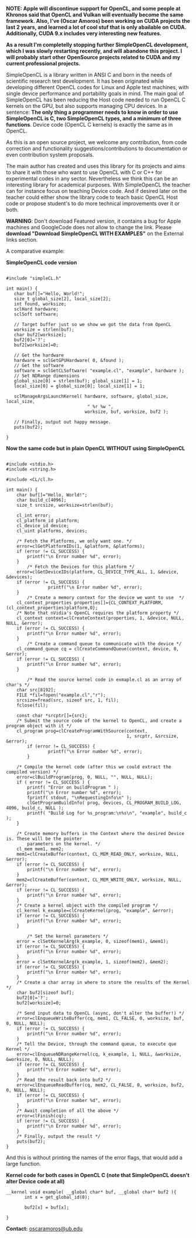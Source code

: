**NOTE: Apple will discontinue support for OpenCL, and some people at Khronos said that OpenCL and Vulkan will eventually become the same framework. Also, I've (Oscar Amoros) been working on CUDA projects the last 2 years, and learned a lot of cool stuf that is only abailable on CUDA. Additionally, CUDA 9.x includes very interesting new features.**

**As a result I'm completelly stopping further SimpleOpenCL development, which I was slowly restarting recently, and will abandone this project. I will probably start other OpenSource projects related to CUDA and my current professional projects.**

SimpleOpenCL is a library written in ANSI C and born in the needs of scientific research test development. It has been originated while developing different OpenCL codes for Linux and Apple test machines, with single device performance and portability goals in mind. The main goal of SimpleOpenCL has been reducing the Host code needed to run OpenCL C kernels on the GPU, but also supports managing CPU devices. In a sentence: **The only thing a programmer needs to know in order to use SimpleOpenCL is C, two SimpleOpenCL types, and a minimum of three functions**. Device code (OpenCL C kernels) is exactly the same as in OpenCL.

As this is an open source project, we welcome any contribution, from code correction and functionality suggestions/contributions to documentation or even contribution system proposals.

The main author has created and uses this library for its projects and aims to share it with those who want to use OpenCL with C or C++ for experimental codes in any sector. Nevertheless we think this can be an interesting library for academical purposes. With SimpleOpenCL the teacher can for instance focus on teaching Device code. And if desired later on the teacher could either show the library code to teach basic OpenCL Host code or propose student's to do more technical improvements over it or both.

**WARNING**: Don't download Featured version, it contains a bug for Apple machines and GoogleCode does not allow to change the link. Please **download "Download SimpleOpenCL WITH EXAMPLES"** on the External links section.

A comparative example:

**SimpleOpenCL code version**

```

#include "simpleCL.h"

int main() {
   char buf[]="Hello, World!";
   size_t global_size[2], local_size[2];
   int found, worksize;
   sclHard hardware;
   sclSoft software;

   // Target buffer just so we show we got the data from OpenCL
   worksize = strlen(buf);
   char buf2[worksize];
   buf2[0]='?';
   buf2[worksize]=0;
    
   // Get the hardware
   hardware = sclGetGPUHardware( 0, &found );
   // Get the software
   software = sclGetCLSoftware( "example.cl", "example", hardware );
   // Set NDRange dimensions
   global_size[0] = strlen(buf); global_size[1] = 1;
   local_size[0] = global_size[0]; local_size[1] = 1;
    
   sclManageArgsLaunchKernel( hardware, software, global_size, local_size,
                               " %r %w ",
                              worksize, buf, worksize, buf2 );
    
   // Finally, output out happy message.
   puts(buf2);

}
```

**Now the same code but in plain OpenCL WITHOUT using SimpleOpenCL**

```

#include <stdio.h>
#include <string.h>

#include <CL/cl.h>

int main() {
	char buf[]="Hello, World!";
	char build_c[4096];
	size_t srcsize, worksize=strlen(buf);
	
	cl_int error;
	cl_platform_id platform;
	cl_device_id device;
	cl_uint platforms, devices;
    
	/* Fetch the Platforms, we only want one. */
	error=clGetPlatformIDs(1, &platform, &platforms);
	if (error != CL_SUCCESS) {
		printf("\n Error number %d", error);
	}
        /* Fetch the Devices for this platform */
	error=clGetDeviceIDs(platform, CL_DEVICE_TYPE_ALL, 1, &device, &devices);
	if (error != CL_SUCCESS) {  
                printf("\n Error number %d", error);
	}
        /* Create a memory context for the device we want to use  */
	cl_context_properties properties[]={CL_CONTEXT_PLATFORM, (cl_context_properties)platform,0};
	/* Note that nVidia's OpenCL requires the platform property */
	cl_context context=clCreateContext(properties, 1, &device, NULL, NULL, &error);
	if (error != CL_SUCCESS) {
		printf("\n Error number %d", error);
	}
        /* Create a command queue to communicate with the device */
	cl_command_queue cq = clCreateCommandQueue(context, device, 0, &error);
	if (error != CL_SUCCESS) {
		printf("\n Error number %d", error);
	}
	
        /* Read the source kernel code in exmaple.cl as an array of char's */
	char src[8192];
	FILE *fil=fopen("example.cl","r");
	srcsize=fread(src, sizeof src, 1, fil);
	fclose(fil);
    
	const char *srcptr[]={src};
	/* Submit the source code of the kernel to OpenCL, and create a program object with it */
	cl_program prog=clCreateProgramWithSource(context,
                                              1, srcptr, &srcsize, &error);
        if (error != CL_SUCCESS) {
                printf("\n Error number %d", error);
        }

	/* Compile the kernel code (after this we could extract the compiled version) */
	error=clBuildProgram(prog, 0, NULL, "", NULL, NULL);
	if ( error != CL_SUCCESS ) {
		printf( "Error on buildProgram " );
		printf("\n Error number %d", error);
		fprintf( stdout, "\nRequestingInfo\n" );
		clGetProgramBuildInfo( prog, devices, CL_PROGRAM_BUILD_LOG, 4096, build_c, NULL );
		printf( "Build Log for %s_program:\n%s\n", "example", build_c );
	}
    
	/* Create memory buffers in the Context where the desired Device is. These will be the pointer 
        parameters on the kernel. */
	cl_mem mem1, mem2;
	mem1=clCreateBuffer(context, CL_MEM_READ_ONLY, worksize, NULL, &error);
	if (error != CL_SUCCESS) {
		printf("\n Error number %d", error);
	}
	mem2=clCreateBuffer(context, CL_MEM_WRITE_ONLY, worksize, NULL, &error);
	if (error != CL_SUCCESS) {
		printf("\n Error number %d", error);
	}
	/* Create a kernel object with the compiled program */
	cl_kernel k_example=clCreateKernel(prog, "example", &error);
	if (error != CL_SUCCESS) {
		printf("\n Error number %d", error);
	}

        /* Set the kernel parameters */
	error = clSetKernelArg(k_example, 0, sizeof(mem1), &mem1);
	if (error != CL_SUCCESS) {
		printf("\n Error number %d", error);
	}
	error = clSetKernelArg(k_example, 1, sizeof(mem2), &mem2);
	if (error != CL_SUCCESS) {
		printf("\n Error number %d", error);
	}
	/* Create a char array in where to store the results of the Kernel */
	char buf2[sizeof buf];
	buf2[0]='?';
	buf2[worksize]=0;
    
	/* Send input data to OpenCL (async, don't alter the buffer!) */
	error=clEnqueueWriteBuffer(cq, mem1, CL_FALSE, 0, worksize, buf, 0, NULL, NULL);
	if (error != CL_SUCCESS) {
		printf("\n Error number %d", error);
	}
	/* Tell the Device, through the command queue, to execute que Kernel */
	error=clEnqueueNDRangeKernel(cq, k_example, 1, NULL, &worksize, &worksize, 0, NULL, NULL);
	if (error != CL_SUCCESS) {
		printf("\n Error number %d", error);
	}
	/* Read the result back into buf2 */
	error=clEnqueueReadBuffer(cq, mem2, CL_FALSE, 0, worksize, buf2, 0, NULL, NULL);
	if (error != CL_SUCCESS) {
		printf("\n Error number %d", error);
	}
	/* Await completion of all the above */
	error=clFinish(cq);
	if (error != CL_SUCCESS) {
		printf("\n Error number %d", error);
	}
	/* Finally, output the result */
	puts(buf2);
}
```

And this is without printing the names of the error flags, that would add a large function.

**Kernel code for both cases in OpenCL C (note that SimpleOpenCL doesn't alter Device code at all)**

```
__kernel void example( __global char* buf, __global char* buf2 ){
       int x = get_global_id(0);

       buf2[x] = buf[x];

}
```

**Contact:** oscaramoros@ub.edu
